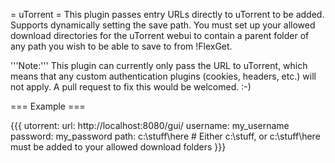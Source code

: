 = uTorrent =
This plugin passes entry URLs directly to uTorrent to be added. Supports dynamically setting the save path. You must set up your allowed download directories for the uTorrent webui to contain a parent folder of any path you wish to be able to save to from !FlexGet.

'''Note:''' This plugin can currently only pass the URL to uTorrent, which means that any custom authentication plugins (cookies, headers, etc.) will not apply. A pull request to fix this would be welcomed. :-)

=== Example ===

{{{
utorrent:
  url: http://localhost:8080/gui/
  username: my_username
  password: my_password
  path: c:\stuff\here  # Either c:\stuff, or c:\stuff\here must be added to your allowed download folders
}}}
